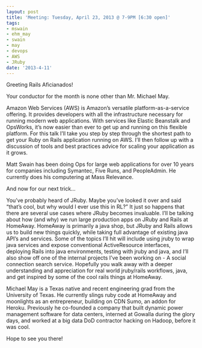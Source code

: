```yaml
---
layout: post
title: 'Meeting: Tuesday, April 23, 2013 @ 7-9PM [6:30 open]'
tags:
- mswain
- ehm_may
- swain
- may
- devops
- AWS
- JRuby
date: '2013-4-11'
---
```

Greeting Rails Aficianados!

Your conductor for the month is none other than Mr. Michael May.

Amazon Web Services (AWS) is Amazon’s versatile platform-as-a-service offering. It provides developers with all the infrastructure necessary for running modern web applications. With services like Elastic Beanstalk and OpsWorks, it’s now easier than ever to get up and running on this flexible platform. For this talk I’ll take you step by step through the shortest path to get your Ruby on Rails application running on AWS. I’ll then follow up with a discussion of tools and best practices advice for scaling your application as it grows.

Matt Swain has been doing Ops for large web applications for over 10 years for companies including Symantec, Five Runs, and PeopleAdmin. He currently does his computering at Mass Relevance.

And now for our next trick…

You’ve probably heard of JRuby. Maybe you’ve looked it over and said “that’s cool, but why would I ever use this in RL?” It just so happens that there are several use cases where JRuby becomes invaluable. I’ll be talking about how (and why) we run large production apps on JRuby and Rails at HomeAway. HomeAway is primarily a java shop, but JRuby and Rails allows us to build new things quickly, while taking full advantage of existing java API’s and services. Some of the topics I’ll hit will include using jruby to wrap java services and expose conventional ActiveResource interfaces, deploying Rails into java environments, testing with jruby and java, and I’ll also show off one of the internal projects I’ve been working on - A social connection search service. Hopefully you walk away with a deeper understanding and appreciation for real world jruby/rails workflows, java, and get inspired by some of the cool rails things at HomeAway.

Michael May is a Texas native and recent engineering grad from the University of Texas. He currently slings ruby code at HomeAway and moonlights as an entrepreneur, building on CDN Sumo, an addon for Heroku. Previously he co-founded a company that built dynamic power management software for data centers, interned at Gowalla during the glory days, and worked at a big data DoD contractor hacking on Hadoop, before it was cool.

Hope to see you there!

